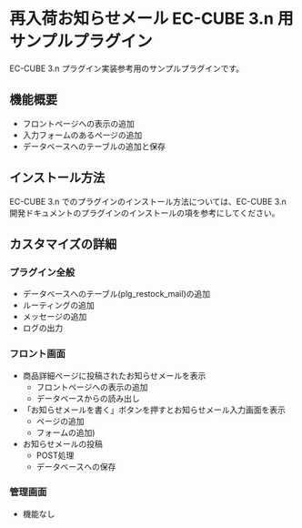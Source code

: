 # 再入荷お知らせメール EC-CUBE 3.n 用サンプルプラグイン

EC-CUBE 3.n プラグイン実装参考用のサンプルプラグインです。  

## 機能概要
- フロントページへの表示の追加
- 入力フォームのあるページの追加
- データベースへのテーブルの追加と保存

## インストール方法

EC-CUBE 3.n でのプラグインのインストール方法については、EC-CUBE 3.n 開発ドキュメントのプラグインのインストールの項を参考にしてください。

## カスタマイズの詳細

### プラグイン全般

- データベースへのテーブル(plg_restock_mail)の追加
- ルーティングの追加
- メッセージの追加
- ログの出力

### フロント画面

- 商品詳細ページに投稿されたお知らせメールを表示
  - フロントページへの表示の追加
  - データベースからの読み出し
- 「お知らせメールを書く」ボタンを押すとお知らせメール入力画面を表示
  - ページの追加
  - フォームの追加)
- お知らせメールの投稿
  - POST処理
  - データベースへの保存

### 管理画面

- 機能なし
